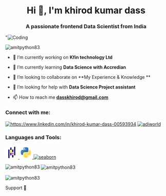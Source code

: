 <h1 align="center">Hi 👋, I'm khirod kumar dass</h1>
<h3 align="center">A passionate frontend Data Scientist from India</h3>

"![Coding](https://camo.githubusercontent.com/cae12fddd9d6982901d82580bdf321d81fb299141098ca1c2d4891870827bf17/68747470733a2f2f6d69726f2e6d656469756d2e636f6d2f6d61782f313336302f302a37513379765349765f7430696f4a2d5a2e676966)

<p align="left"> <img src="https://komarev.com/ghpvc/?username=amitpython83&label=Profile%20views&color=0e75b6&style=flat" alt="amitpython83" /> </p>

- 🔭 I’m currently working on **Kfin technology Ltd**

- 🌱 I’m currently learning **Data Science with Accredian**

- 👯 I’m looking to collaborate on **My Experience & Knowledge **

- 🤝 I’m looking for help with **Data Science Project assistant**

- 📫 How to reach me **dasskhirod@gmail.com**

<h3 align="left">Connect with me:</h3>
<p align="left">
<a href="https://linkedin.com/in/https://www.linkedin.com/in/khirod-kumar-dass-00593934" target="blank"><img align="center" src="https://raw.githubusercontent.com/rahuldkjain/github-profile-readme-generator/master/src/images/icons/Social/linked-in-alt.svg" alt="https://www.linkedin.com/in/khirod-kumar-dass-00593934" height="30" width="40" /></a>
<a href="https://www.youtube.com/c/adiworld" target="blank"><img align="center" src="https://raw.githubusercontent.com/rahuldkjain/github-profile-readme-generator/master/src/images/icons/Social/youtube.svg" alt="adiworld" height="30" width="40" /></a>
</p>

<h3 align="left">Languages and Tools:</h3>
<p align="left"> <a href="https://pandas.pydata.org/" target="_blank" rel="noreferrer"> <img src="https://raw.githubusercontent.com/devicons/devicon/2ae2a900d2f041da66e950e4d48052658d850630/icons/pandas/pandas-original.svg" alt="pandas" width="40" height="40"/> </a> <a href="https://www.python.org" target="_blank" rel="noreferrer"> <img src="https://raw.githubusercontent.com/devicons/devicon/master/icons/python/python-original.svg" alt="python" width="40" height="40"/> </a> <a href="https://seaborn.pydata.org/" target="_blank" rel="noreferrer"> <img src="https://seaborn.pydata.org/_images/logo-mark-lightbg.svg" alt="seaborn" width="40" height="40"/> </a> </p>

<p><img align="left" src="https://github-readme-stats.vercel.app/api/top-langs?username=amitpython83&show_icons=true&locale=en&layout=compact" alt="amitpython83" /></p>

<p>&nbsp;<img align="center" src="https://github-readme-stats.vercel.app/api?username=amitpython83&show_icons=true&locale=en" alt="amitpython83" /></p>

<p><img align="center" src="https://github-readme-streak-stats.herokuapp.com/?user=amitpython83&" alt="amitpython83" /></p>

Support 🙏
